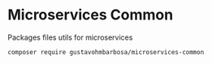 # Microservices Common

Packages files utils for microservices

```bash
composer require gustavohmbarbosa/microservices-common
```
